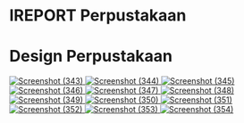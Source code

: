 # IREPORT Perpustakaan

# Design Perpustakaan
[
![Screenshot (343)](https://github.com/fitriyamawadahw/PBO2023/assets/146052469/12444d76-4141-4e3c-bd53-530ef80afa68)
![Screenshot (344)](https://github.com/fitriyamawadahw/PBO2023/assets/146052469/3b14fbfb-2338-4d4d-82c1-ca0167e06b84)
![Screenshot (345)](https://github.com/fitriyamawadahw/PBO2023/assets/146052469/0eae9fd9-282f-4608-af58-53e8dbacd526)
![Screenshot (346)](https://github.com/fitriyamawadahw/PBO2023/assets/146052469/4557cacc-a822-46a7-8f1d-c2913218c104)
![Screenshot (347)](https://github.com/fitriyamawadahw/PBO2023/assets/146052469/25d2f582-3129-4ae5-9450-937584fe4b1b)
![Screenshot (348)](https://github.com/fitriyamawadahw/PBO2023/assets/146052469/134129cc-d224-4d0f-875f-1a7727ad00a8)
![Screenshot (349)](https://github.com/fitriyamawadahw/PBO2023/assets/146052469/26029523-3c35-40cd-b231-31bc354b6e3f)
![Screenshot (350)](https://github.com/fitriyamawadahw/PBO2023/assets/146052469/13723c56-d75f-4a9f-800b-4f729620bd1f)
![Screenshot (351)](https://github.com/fitriyamawadahw/PBO2023/assets/146052469/e0fa18bf-5a0a-4adf-b344-2730ad57a097)
![Screenshot (352)](https://github.com/fitriyamawadahw/PBO2023/assets/146052469/5fbf0b05-851a-4c21-ba2a-6664737336cb)
![Screenshot (353)](https://github.com/fitriyamawadahw/PBO2023/assets/146052469/caac05cc-d37a-45d3-8644-f1255de6eae6)
![Screenshot (354)](https://github.com/fitriyamawadahw/PBO2023/assets/146052469/67d66257-72c2-4173-a7e2-09af4677b053)
](url)
